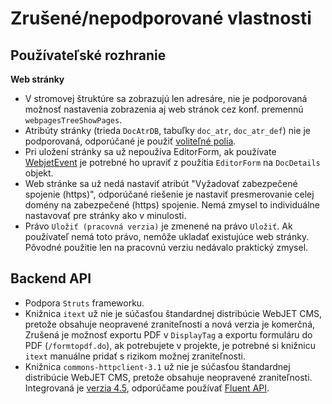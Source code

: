 # Zrušené/nepodporované vlastnosti

## Používateľské rozhranie

**Web stránky**

- V stromovej štruktúre sa zobrazujú len adresáre, nie je podporovaná možnosť nastavenia zobrazenia aj web stránok cez konf. premennú ```webpagesTreeShowPages```.
- Atribúty stránky (trieda ```DocAtrDB```, tabuľky ```doc_atr```, ```doc_atr_def```) nie je podporovaná, odporúčané je použiť [voliteľné polia](../frontend/webpages/customfields/README.md).
- Pri uložení stránky sa už nepoužíva EditorForm, ak používate  [WebjetEvent](../developer/backend/events.md) je potrebné ho upraviť z použitia ```EditorForm``` na ```DocDetails``` objekt.
- Web stránke sa už nedá nastaviť atribút "Vyžadovať zabezpečené spojenie (https)", odporúčané riešenie je nastaviť presmerovanie celej domény na zabezpečené (https) spojenie. Nemá zmysel to individuálne nastavovať pre stránky ako v minulosti.
- Právo ```Uložiť (pracovná verzia)``` je zmenené na právo ```Uložiť```. Ak používateľ nemá toto právo, nemôže ukladať existujúce web stránky. Pôvodné použitie len na pracovnú verziu nedávalo praktický zmysel.

## Backend API

- Podpora ```Struts``` frameworku.
- Knižnica ```itext``` už nie je súčasťou štandardnej distribúcie WebJET CMS, pretože obsahuje neopravené zraniteľnosti a nová verzia je komerčná, Zrušená je možnosť exportu PDF v ```DisplayTag``` a exportu formuláru do PDF (```/formtopdf.do```), ak potrebujete v projekte, je potrebné si knižnicu ```itext``` manuálne pridať s rizikom možnej zraniteľnosti.
- Knižnica ```commons-httpclient-3.1``` už nie je súčasťou štandardnej distribúcie WebJET CMS, pretože obsahuje neopravené zraniteľnosti. Integrovaná je [verzia 4.5](https://hc.apache.org/httpcomponents-client-4.5.x/quickstart.html), odporúčame používať [Fluent API](https://hc.apache.org/httpcomponents-client-4.5.x/current/tutorial/html/fluent.html).

